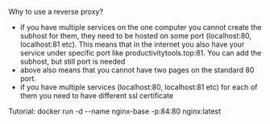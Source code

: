 
Why to use a reverse proxy?
- if you have multiple services on the one computer you cannot create the subhost for them, they need to be hosted on some port (localhost:80, localhost:81 etc). This means that in the internet you also have your service under specific port like productivitytools.top:81. You can add the subhost, but still port is needed
- above also means that you cannot have two pages on the standard 80 port. 
- if you have multiple services (localhost:80, localhost:81 etc) for each of them you need to have different ssl certificate 


Tutorial:
docker run -d --name nginx-base -p:84:80 nginx:latest
